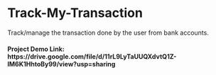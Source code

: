 # Track-My-Transaction
Track/manage the transaction done by the user from bank accounts.

<h4> Project Demo Link: https://drive.google.com/file/d/11rL9LyTaUUQXdvtQ1Z-lM6K1HhtoBy99/view?usp=sharing </h4>
